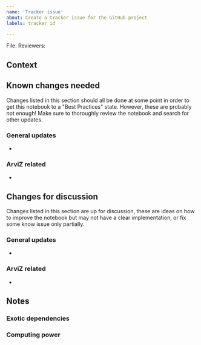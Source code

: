 ```yaml
---
name: 'Tracker issue'
about: Create a tracker issue for the GitHub project
labels: tracker id

---
```


File:
Reviewers:

## Context

## Known changes needed
Changes listed in this section should all be done at some point in order to get this
notebook to a "Best Practices" state. However, these are probably not enough!
Make sure to thoroughly review the notebook and search for other updates.

### General updates
*

### ArviZ related
*

## Changes for discussion
Changes listed in this section are up for discussion, these are ideas on how to improve
the notebook but may not have a clear implementation, or fix some know issue only partially.

### General updates
*

### ArviZ related
*

## Notes

### Exotic dependencies

### Computing power
